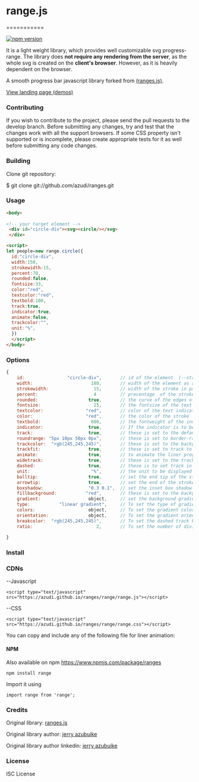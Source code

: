 # range.js
===========

[![npm version](https://d25lcipzij17d.cloudfront.net/badge.svg?id=js&r=r&type=6e&v=1.1.2&x2=0)](https://badge.fury.io/js/vanilla-tilt)


It is a light weight library, which provides well customizable svg progress-range. The library does **not require any rendering from the server**, as the whole svg is created on the **client's browser**. However, as it is heavily dependent on the browser.

A smooth progress bar javascript library forked from [(ranges.js)](https://github.com/azudi/ranges/tree/main/range).

[View landing page (demos)](https://azudi.github.io/ranges/)


### Contributing ###

If you wish to contribute to the project, please send the pull requests to the develop branch. Before submitting any changes, try and test that the changes work with all the support browsers. If some CSS property isn't supported or is incomplete, please create appropriate tests for it as well before submitting any code changes.


### Building ###

Clone git repository:

   $ git clone git://github.com/azudi/ranges.git

### Usage

```html
<body>
  
<!-- your target element -->
 <div id="circle-div"><svg><circle/></svg>
 </div>

<script>
let people=new range.circle({
  id:"circle-div",
  width:150,
  strokewidth:15,
  percent:70,
  rounded:false,
  fontsize:33,
  color:"red",
  textcolor:"red",
  textbold:100,
  track:true,
  indicator:true,
  animate:false,
  trackcolor:"",
  unit:"%",
  })
  </script>
</body>
```

### Options
```js
{
    id:                "circle-div",       // id of the element  (--string)
    width:                      180,       // width of the element as a progress bar in px  (--number)
    strokewidth:                 15,       // width of the stroke in px   (--number)
    percent:                     4         // precentage  of the stroke  (--number)
    rounded:                   true,       // the curve of the edges of the stroke(true/false)
    fontsize:                    25,       // the fontsize of the text indicator  (--number)
    textcolor:                "red",       // color of the text indicator  (-- string)
    color:                    "red",       // the color of the stroke  ( --string)
    textbold:                   600,       // the fontweight of the indicator text  (--number)
    indicator:                 true,       // If the indicator is to be visible (true/false)
    track:                     true,       // these is set to the default background track
    roundrange: "5px 10px 50px 0px",       // these is set to border-radius of the liner progress bar  (--string)
    trackcolor:  "rgb(245,245,245)",       // these is set to the background color of the track  (--string)
    trackfit:                  true,       // these is set to track to be fit to the progress bar  (true/false)
    animate:                   true,       // to animate the liner progress bar (can only functio if the ranges.css is loaded)   (true/false)
    widetrack:                 true,       // these is set to the track to be wider than the progress bar  (true/false)
    dashed:                    true,       // these is to set track in dashed track  (true/false)
    unit:                       "%",       // the unit to be displayed in the indicator  (string)
    balltip:                   true,       // set the end tip of the stroke to be round  (true/false)
    arrowtip:                  true,       // set the end of the stroke to be an arrow  (true/false)
    boxshadow:                 "0.3 0.1",  // set the inset box shadow of the track--  first value is for the inner-shadow and second is for the outer shadow   (-string)
    fillbackground:           "red",       // these is set to the background color of the progress bar (if fillbackground is set, dashed is set to false) (--string)
    gradient:                  object,     // set the background gradient of the stroke   
    type:           "linear gradient",     // To set the type of gradient --property of gradient-- (--string)
    colors:                    object,     // To set the gradient color --property of gradient-- (["red 0%","orange 30%","teal 100%"])
    orientation:               object,     // To set the gradient orientation --property of gradient-- (x:orientation along the x-axis, y:orientation along the y-axis, fill:capacity occupied by the gradient)  
    breakcolor:  "rgb(245,245,245)",       // To set the dashed track breaks color -- (these color should be the same with the background color || if background is  transparent set to the background of the parent element)   (--string) 
    ratio:                        2,       // To set the number of divided tracks (only available in roller function)   (--number)
  
}
```


### Install


 ### CDNs

--Javascript
```
<script type="text/javascript" src="https://azudi.github.io/ranges/range/range.js"></script>
```

--CSS
```
<script type="text/javascript" src="https://azudi.github.io/ranges/range/range.css"></script>
```
You can copy and include any of the following file for liner animation:


#### NPM

Also available on npm https://www.npmjs.com/package/ranges

```
npm install range
```

Import it using

```
import range from 'range';
```


### Credits

Original library: [ranges.js](https://github.com/azudi/ranges/tree/main/range)

Original library author: [jerry azubuike](https://twitter.com/@JerryAzubuike5)

Original library author linkedin: [jerry azubuike](https://www.linkedin.com/in/jerry-azubuike-801752222)


### License

ISC License

